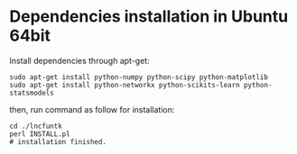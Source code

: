# Dependencies installation in Ubuntu 64bit

Install dependencies through apt-get:

```
sudo apt-get install python-numpy python-scipy python-matplotlib 
sudo apt-get install python-networkx python-scikits-learn python-statsmodels
```

then, run command as follow for installation:

```
cd ./lncfuntk
perl INSTALL.pl
# installation finished.
```
